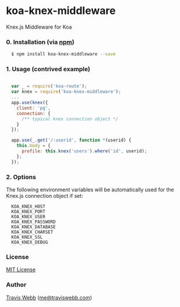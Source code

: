 koa-knex-middleware
===================

Knex.js Middleware for Koa

### 0. Installation (via [npm](https://npmjs.org/package/koa-knex-middleware))

```bash
  $ npm install koa-knex-middleware --save
```

### 1. Usage (contrived example)

```javascript

  var _ = require('koa-route');
  var knex = require('koa-knex-middleware');
  ...
  app.use(knex({
    client: 'pg',
    connection: {
      /** typical knex connection object */
    }
  });

  app.use(_.get('/:userid', function *(userid) {
    this.body = {
      profile: this.knex('users').where('id', userid);
    };
  });

```

### 2. Options

The following environment variables will be automatically used for the Knex.js connection object if set:
```
  KOA_KNEX_HOST
  KOA_KNEX_PORT
  KOA_KNEX_USER
  KOA_KNEX_PASSWORD
  KOA_KNEX_DATABASE
  KOA_KNEX_CHARSET
  KOA_KNEX_SSL
  KOA_KNEX_DEBUG
```
  
### License

[MIT License](http://www.opensource.org/licenses/mit-license.php)

### Author

[Travis Webb](https://github.com/tjwebb) ([me@traviswebb.com](mailto:me@traviswebb.com))
